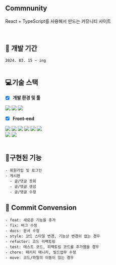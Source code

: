 Commnunity
-------------
React + TypeScript를 사용해서 만드는 커뮤니티 사이트

<br/>

📅 개발 기간
-------------
`2024. 03. 15 ~ ing` <br/> <br/>

💻기술 스택
-------------
- [X] **개발 환경 및 툴**

<img src="https://img.shields.io/badge/Visual Studio Code-007ACC?style=for-the-badge&logo=Visual Studio Code&logoColor=white"/> <img src="https://img.shields.io/badge/github-181717?style=for-the-badge&logo=github&logoColor=white"> <img src="https://img.shields.io/badge/git-F05032?style=for-the-badge&logo=git&logoColor=white">
- [X] **Front-end**

<img src="https://img.shields.io/badge/React-61DAFB?style=for-the-badge&logo=React&logoColor=white"/> <img src="https://img.shields.io/badge/TypeScript-3178C6?style=for-the-badge&logo=TypeScript&logoColor=white"> 
<img src="https://img.shields.io/badge/Vite-646CFF?style=for-the-badge&logo=Vite&logoColor=white"> <img src="https://img.shields.io/badge/React Query-FF4154?style=for-the-badge&logo=React Query&logoColor=white"> <img src="https://img.shields.io/badge/Recoil-3578E5?style=for-the-badge&logo=Recoil&logoColor=white"> <img src="https://img.shields.io/badge/styled components-DB7093?style=for-the-badge&logo=styled components&logoColor=white"/> <br/>
 <img src="https://img.shields.io/badge/Axios-5A29E4?style=for-the-badge&logo=Axioss&logoColor=white"/> <img src="https://img.shields.io/badge/Storybook-FF4785?style=for-the-badge&logo=Storybook&logoColor=white"><br/> <br/>

 
      
📌구현된 기능
-------------
```
- 회원가입 및 로그인
- 게시판
  - 글/댓글 조회
  - 글/댓글 생성
  - 글/댓글 수정
```


📜 Commit Convension
-------------
```
- feat: 새로운 기능을 추가
- fix: 버그 수정
- docs: 문서 수정
- style: 코드 스타일 변경, 기능상 변경이 없는 경우
- refactor: 코드 리팩토링
- test: 테스트 코드, 리팩토링 코드를 추가했을 경우
- chore: 패키지 매니지, 빌드업무 수정
- move: 코드/파일의 이동이 있는 경우
```

